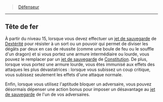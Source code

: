 ﻿---
!Generic
Id: fighter_defender_hd.md#tête-de-fer
ParentLink: fighter_defender_hd.md#défenseur
Name: Tête de fer
ParentName: Défenseur
NameLevel: 2
---
> [Défenseur](hd_fighter_defender.md)

---

## Tête de fer

À partir du niveau 15, lorsque vous devez effectuer un [jet de sauvegarde](hd_abilities_jets_de_sauvegarde.md) de [Dextérité](hd_abilities_dexterity.md) pour résister à un sort ou un pouvoir qui permet de diviser les dégâts par deux en cas de réussite (comme une boule de feu ou le souffle d'un dragon) et si vous portez une armure intermédiaire ou lourde, vous pouvez le remplacer par un [jet de sauvegarde](hd_abilities_jets_de_sauvegarde.md) de [Constitution](hd_abilities_constitution.md). De plus, lorsque vous portez une armure lourde, vous êtes immunisé aux effets des attaques les plus dévastatrices : lorsque vous subissez un coup critique, vous subissez seulement les effets d'une attaque normale.

Enfin, lorsque vous utilisez l'aptitude bloquer un adversaire, vous pouvez désormais dépenser une action bonus pour imposer un désavantage au [jet de sauvegarde](hd_abilities_jets_de_sauvegarde.md) de l'un de vos adversaires.

